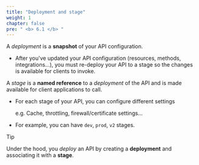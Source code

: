 ```yaml
---
title: "Deployment and stage"
weight: 1
chapter: false
pre: " <b> 6.1 </b> "
---
```


<!-- TODO: add diagram to clarify stage and deployment  -->

A _deployment_ is a **snapshot** of your API configuration.

- After you've updated your API configuration (resources, methods, integrations...), you must re-deploy your API to a stage so the changes is available for clients to invoke.

A _stage_ is a **named reference** to a _deployment_ of the API and is made available for client applications to call.

- For each stage of your API, you can configure different settings

  e.g. Cache, throttling, firewall/certificate settings...

- For example, you can have `dev`, `prod`, `v2` stages.

> [!TIP]
> Under the hood, you _deploy_ an API by creating a **deployment** and associating it with a **stage**.
